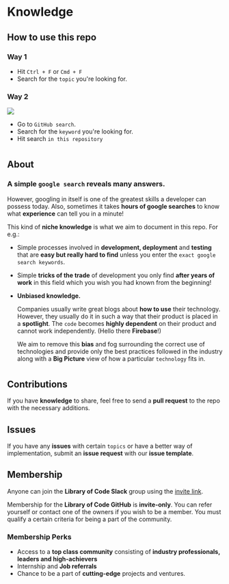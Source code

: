 # Knowledge

## How to use this repo

### Way 1
- Hit `Ctrl + F` or `Cmd + F`
- Search for the `topic` you're looking for.

### Way 2

![](./githubSearch.png)

- Go to `GitHub search`.
- Search for the `keyword` you're looking for.
- Hit search `in this repository`

#
## About
### A simple `google search` reveals many answers. 

However, googling in itself is one of the greatest skills a developer can possess today. Also, sometimes it takes **hours of google searches** to know what **experience** can tell you in a minute!

This kind of **niche knowledge** is what we aim to document in this repo. For e.g.:
- Simple processes involved in **development, deployment** and **testing** that are **easy but really hard to find** unless you enter the `exact google search keywords`.

- Simple **tricks of the trade** of development you only find **after years of work** in this field which you wish you had known from the beginning!

- **Unbiased knowledge.** 
    
    Companies usually write great blogs about **how to use** their technology. However, they usually do it in such a way that their product is placed in a **spotlight**. The `code` becomes **highly dependent** on their product and cannot work independently. (Hello there **Firebase**!)

    We aim to remove this **bias** and fog surrounding the correct use of technologies and provide only the best practices followed in the industry along with a **Big Picture** view of how a particular `technology` fits in.

#
## Contributions
If you have **knowledge** to share, feel free to send a **pull request** to the repo with the necessary additions.

## Issues
If you have any **issues** with certain `topics` or have a better way of implementation, submit an **issue request** with our **issue template**.

## Membership
Anyone can join the **Library of Code Slack** group using the [invite link](https://join.slack.com/t/libraryofcode/shared_invite/zt-gzncv9ap-UCZHCAlyo7zWd1O0oWruDQ).

Membership for the **Library of Code GitHub** is **invite-only**. 
You can refer yourself or contact one of the owners if you wish to be a member. You must qualify a certain criteria for being a part of the community.

### Membership Perks
- Access to a **top class community** consisting of **industry professionals, leaders and high-achievers**
- Internship and **Job referrals**
- Chance to be a part of **cutting-edge** projects and ventures.
